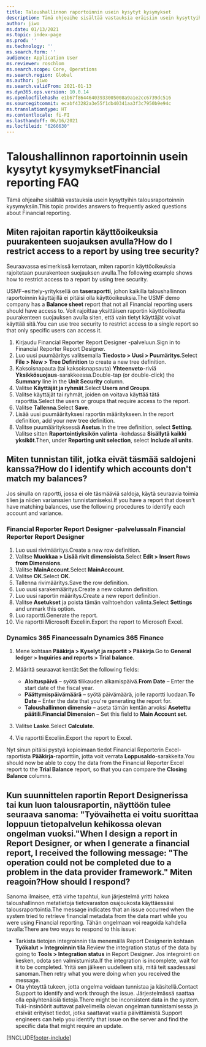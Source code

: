 ```yaml
---
title: Taloushallinnon raportoinnin usein kysytyt kysymykset
description: Tämä ohjeaihe sisältää vastauksia eräisiin usein kysyttyihin talousraportoinnin kysymyksiin.
author: jiwo
ms.date: 01/13/2021
ms.topic: index-page
ms.prod: ''
ms.technology: ''
ms.search.form: ''
audience: Application User
ms.reviewer: roschlom
ms.search.scope: Core, Operations
ms.search.region: Global
ms.author: jiwo
ms.search.validFrom: 2021-01-13
ms.dyn365.ops.version: 10.0.14
ms.openlocfilehash: e1b67f86446403933005008a9a1e2cc6739dc516
ms.sourcegitcommit: ecabf43282a3e55f1db40341aa3f3c7950b9e94c
ms.translationtype: HT
ms.contentlocale: fi-FI
ms.lasthandoff: 06/16/2021
ms.locfileid: "6266630"
---
```

# <a name="financial-reporting-faq"></a><span data-ttu-id="b9a11-103">Taloushallinnon raportoinnin usein kysytyt kysymykset</span><span class="sxs-lookup"><span data-stu-id="b9a11-103">Financial reporting FAQ</span></span>

<span data-ttu-id="b9a11-104">Tämä ohjeaihe sisältää vastauksia usein kysyttyihin talousraportoinnin kysymyksiin.</span><span class="sxs-lookup"><span data-stu-id="b9a11-104">This topic provides answers to frequently asked questions about Financial reporting.</span></span>

## <a name="how-do-i-restrict-access-to-a-report-by-using-tree-security"></a><span data-ttu-id="b9a11-105">Miten rajoitan raportin käyttöoikeuksia puurakenteen suojauksen avulla?</span><span class="sxs-lookup"><span data-stu-id="b9a11-105">How do I restrict access to a report by using tree security?</span></span>

<span data-ttu-id="b9a11-106">Seuraavassa esimerkissä kerrotaan, miten raportin käyttöoikeuksia rajoitetaan puurakenteen suojauksen avulla.</span><span class="sxs-lookup"><span data-stu-id="b9a11-106">The following example shows how to restrict access to a report by using tree security.</span></span>

<span data-ttu-id="b9a11-107">USMF-esittely-yrityksellä on **taseraportti**, johon kaikilla taloushallinnon raportoinnin käyttäjillä ei pitäisi olla käyttöoikeuksia.</span><span class="sxs-lookup"><span data-stu-id="b9a11-107">The USMF demo company has a **Balance sheet** report that not all Financial reporting users should have access to.</span></span> <span data-ttu-id="b9a11-108">Voit rajoittaa yksittäisen raportin käyttöoikeutta puurakenteen suojauksen avulla siten, että vain tietyt käyttäjät voivat käyttää sitä.</span><span class="sxs-lookup"><span data-stu-id="b9a11-108">You can use tree security to restrict access to a single report so that only specific users can access it.</span></span>

1. <span data-ttu-id="b9a11-109">Kirjaudu Financial Reporter Report Designer -palveluun.</span><span class="sxs-lookup"><span data-stu-id="b9a11-109">Sign in to Financial Reporter Report Designer.</span></span>
2. <span data-ttu-id="b9a11-110">Luo uusi puumääritys valitsemalla **Tiedosto \> Uusi \> Puumäritys**.</span><span class="sxs-lookup"><span data-stu-id="b9a11-110">Select **File \> New \> Tree Definition** to create a new tree definition.</span></span>
3. <span data-ttu-id="b9a11-111">Kaksoisnapauta (tai kaksoisnapsauta) **Yhteenveto**-riviä **Yksikkösuojaus**-sarakkeessa.</span><span class="sxs-lookup"><span data-stu-id="b9a11-111">Double-tap (or double-click) the **Summary** line in the **Unit Security** column.</span></span>
4. <span data-ttu-id="b9a11-112">Valitse **Käyttäjät ja ryhmät**.</span><span class="sxs-lookup"><span data-stu-id="b9a11-112">Select **Users and Groups**.</span></span>
5. <span data-ttu-id="b9a11-113">Valitse käyttäjät tai ryhmät, joiden on voitava käyttää tätä raporttia.</span><span class="sxs-lookup"><span data-stu-id="b9a11-113">Select the users or groups that require access to the report.</span></span>
6. <span data-ttu-id="b9a11-114">Valitse **Tallenna**.</span><span class="sxs-lookup"><span data-stu-id="b9a11-114">Select **Save**.</span></span>
7. <span data-ttu-id="b9a11-115">Lisää uusi puumäärityksesi raportin määritykseen.</span><span class="sxs-lookup"><span data-stu-id="b9a11-115">In the report definition, add your new tree definition.</span></span>
8. <span data-ttu-id="b9a11-116">Valitse puumäärityksessä **Asetus**.</span><span class="sxs-lookup"><span data-stu-id="b9a11-116">In the tree definition, select **Setting**.</span></span> <span data-ttu-id="b9a11-117">Valitse sitten **Raportointiyksikön valinta** -kohdassa **Sisällytä kaikki yksiköt**.</span><span class="sxs-lookup"><span data-stu-id="b9a11-117">Then, under **Reporting unit selection**, select **Include all units**.</span></span>

## <a name="how-do-i-identify-which-accounts-dont-match-my-balances"></a><span data-ttu-id="b9a11-118">Miten tunnistan tilit, jotka eivät täsmää saldojeni kanssa?</span><span class="sxs-lookup"><span data-stu-id="b9a11-118">How do I identify which accounts don't match my balances?</span></span>

<span data-ttu-id="b9a11-119">Jos sinulla on raportti, jossa ei ole täsmääviä saldoja, käytä seuraavia toimia tilien ja niiden varianssien tunnistamiseksi.</span><span class="sxs-lookup"><span data-stu-id="b9a11-119">If you have a report that doesn't have matching balances, use the following procedures to identify each account and variance.</span></span>

### <a name="in-financial-reporter-report-designer"></a><span data-ttu-id="b9a11-120">Financial Reporter Report Designer -palvelussa</span><span class="sxs-lookup"><span data-stu-id="b9a11-120">In Financial Reporter Report Designer</span></span>

1. <span data-ttu-id="b9a11-121">Luo uusi rivimääritys.</span><span class="sxs-lookup"><span data-stu-id="b9a11-121">Create a new row definition.</span></span>
2. <span data-ttu-id="b9a11-122">Valitse **Muokkaa \> Lisää rivit dimensioista**.</span><span class="sxs-lookup"><span data-stu-id="b9a11-122">Select **Edit \> Insert Rows from Dimensions**.</span></span>
3. <span data-ttu-id="b9a11-123">Valitse **MainAccount**.</span><span class="sxs-lookup"><span data-stu-id="b9a11-123">Select **MainAccount**.</span></span>
4. <span data-ttu-id="b9a11-124">Valitse **OK**.</span><span class="sxs-lookup"><span data-stu-id="b9a11-124">Select **OK**.</span></span>
5. <span data-ttu-id="b9a11-125">Tallenna rivimääritys.</span><span class="sxs-lookup"><span data-stu-id="b9a11-125">Save the row definition.</span></span>
6. <span data-ttu-id="b9a11-126">Luo uusi sarakemääritys.</span><span class="sxs-lookup"><span data-stu-id="b9a11-126">Create a new column definition.</span></span>
7. <span data-ttu-id="b9a11-127">Luo uusi raportin määritys.</span><span class="sxs-lookup"><span data-stu-id="b9a11-127">Create a new report definition.</span></span>
8. <span data-ttu-id="b9a11-128">Valitse **Asetukset** ja poista tämän vaihtoehdon valinta.</span><span class="sxs-lookup"><span data-stu-id="b9a11-128">Select **Settings** and unmark this option.</span></span>
9. <span data-ttu-id="b9a11-129">Luo raportti.</span><span class="sxs-lookup"><span data-stu-id="b9a11-129">Generate the report.</span></span> 
10. <span data-ttu-id="b9a11-130">Vie raportti Microsoft Exceliin.</span><span class="sxs-lookup"><span data-stu-id="b9a11-130">Export the report to Microsoft Excel.</span></span>

### <a name="in-dynamics-365-finance"></a><span data-ttu-id="b9a11-131">Dynamics 365 Financessa</span><span class="sxs-lookup"><span data-stu-id="b9a11-131">In Dynamics 365 Finance</span></span>

1. <span data-ttu-id="b9a11-132">Mene kohtaan **Pääkirja \> Kyselyt ja raportit \> Pääkirja**.</span><span class="sxs-lookup"><span data-stu-id="b9a11-132">Go to **General ledger \> Inquiries and reports \> Trial balance**.</span></span>
2. <span data-ttu-id="b9a11-133">Määritä seuraavat kentät:</span><span class="sxs-lookup"><span data-stu-id="b9a11-133">Set the following fields:</span></span>

    - <span data-ttu-id="b9a11-134">**Aloituspäivä** – syötä tilikauden alkamispäivä.</span><span class="sxs-lookup"><span data-stu-id="b9a11-134">**From Date** – Enter the start date of the fiscal year.</span></span>
    - <span data-ttu-id="b9a11-135">**Päättymispäivämäärä** – syötä päivämäärä, jolle raportti luodaan.</span><span class="sxs-lookup"><span data-stu-id="b9a11-135">**To Date** – Enter the date that you're generating the report for.</span></span>
    - <span data-ttu-id="b9a11-136">**Taloushallinnon dimensio** – aseta tämän kentän arvoksi **Asetettu päätili**.</span><span class="sxs-lookup"><span data-stu-id="b9a11-136">**Financial Dimension** – Set this field to **Main Account set**.</span></span>

3. <span data-ttu-id="b9a11-137">Valitse **Laske**.</span><span class="sxs-lookup"><span data-stu-id="b9a11-137">Select **Calculate**.</span></span>
4. <span data-ttu-id="b9a11-138">Vie raportti Exceliin.</span><span class="sxs-lookup"><span data-stu-id="b9a11-138">Export the report to Excel.</span></span>

<span data-ttu-id="b9a11-139">Nyt sinun pitäisi pystyä kopioimaan tiedot Financial Reporterin Excel-raportista **Pääkirja**-raporttiin, jotta voit verrata **Loppusaldo**-sarakkeita.</span><span class="sxs-lookup"><span data-stu-id="b9a11-139">You should now be able to copy the data from the Financial Reporter Excel report to the **Trial Balance** report, so that you can compare the **Closing Balance** columns.</span></span>

## <a name="when-i-design-a-report-in-report-designer-or-when-i-generate-a-financial-report-i-received-the-following-message-the-operation-could-not-be-completed-due-to-a-problem-in-the-data-provider-framework-how-should-i-respond"></a><span data-ttu-id="b9a11-140">Kun suunnittelen raportin Report Designerissa tai kun luon talousraportin, näyttöön tulee seuraava sanoma: "Työvaihetta ei voitu suorittaa loppuun tietopalvelun kehikossa olevan ongelman vuoksi."</span><span class="sxs-lookup"><span data-stu-id="b9a11-140">When I design a report in Report Designer, or when I generate a financial report, I received the following message: "The operation could not be completed due to a problem in the data provider framework."</span></span> <span data-ttu-id="b9a11-141">Miten reagoin?</span><span class="sxs-lookup"><span data-stu-id="b9a11-141">How should I respond?</span></span>

<span data-ttu-id="b9a11-142">Sanoma ilmaisee, että virhe tapahtui, kun järjestelmä yritti hakea taloushallinnon metatietoja tietovaraston osajoukosta käyttäessäsi talousraportointia.</span><span class="sxs-lookup"><span data-stu-id="b9a11-142">The message indicates that an issue occurred when the system tried to retrieve financial metadata from the data mart while you were using Financial reporting.</span></span> <span data-ttu-id="b9a11-143">Tähän ongelmaan voi reagoida kahdella tavalla:</span><span class="sxs-lookup"><span data-stu-id="b9a11-143">There are two ways to respond to this issue:</span></span>

- <span data-ttu-id="b9a11-144">Tarkista tietojen integroinnin tila menemällä Report Designerin kohtaan **Työkalut \> Integroinnin tila**.</span><span class="sxs-lookup"><span data-stu-id="b9a11-144">Review the integration status of the data by going to **Tools \> Integration status** in Report Designer.</span></span> <span data-ttu-id="b9a11-145">Jos integrointi on kesken, odota sen valmistumista.</span><span class="sxs-lookup"><span data-stu-id="b9a11-145">If the integration is incomplete, wait for it to be completed.</span></span> <span data-ttu-id="b9a11-146">Yritä sen jälkeen uudelleen sitä, mitä teit saadessasi sanoman.</span><span class="sxs-lookup"><span data-stu-id="b9a11-146">Then retry what you were doing when you received the message.</span></span>
- <span data-ttu-id="b9a11-147">Ota yhteyttä tukeen, jotta ongelma voidaan tunnistaa ja käsitellä.</span><span class="sxs-lookup"><span data-stu-id="b9a11-147">Contact Support to identify and work through the issue.</span></span> <span data-ttu-id="b9a11-148">Järjestelmässä saattaa olla epäyhtenäisiä tietoja.</span><span class="sxs-lookup"><span data-stu-id="b9a11-148">There might be inconsistent data in the system.</span></span> <span data-ttu-id="b9a11-149">Tuki-insinöörit auttavat palvelimella olevan ongelman tunnistamisessa ja etsivät erityiset tiedot, jotka saattavat vaatia päivittämistä.</span><span class="sxs-lookup"><span data-stu-id="b9a11-149">Support engineers can help you identify that issue on the server and find the specific data that might require an update.</span></span>

[!INCLUDE[footer-include](../../includes/footer-banner.md)]
